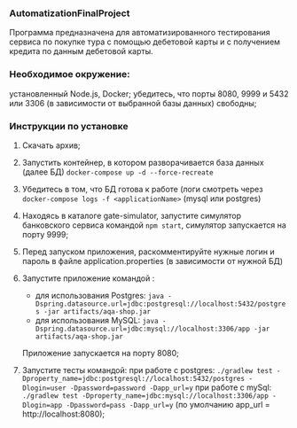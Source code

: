 ### AutomatizationFinalProject

Программа предназначена для автоматизированного тестирования сервиса по покупке тура с помощью дебетовой карты и с получением кредита
по данным дебетовой карты. 

### Необходимое окружение: 
установленный Node.js, Docker; 
убедитесь, что  порты  8080, 9999 и 5432 или 3306 (в зависимости от выбранной базы данных) свободны; 

### Инструкции по установке 
1. Скачать архив;
1. Запустить контейнер, в котором разворачивается база данных (далее БД) `docker-compose up -d --force-recreate`
1. Убедитесь в том, что БД готова к работе (логи смотреть через `docker-compose logs -f <applicationName>` (mysql или postgres)
1. Находясь в каталоге gate-simulator, запустите симулятор банковского сервиса командой `npm start`, симулятор запускается на порту 9999;  
1. Перед запуском приложения, раскомментируйте нужные логин и пароль в файле application.properties (в зависимости от нужной БД)
1. Запустите приложение командой :
    * для использования Postgres: `java -Dspring.datasource.url=jdbc:postgresql://localhost:5432/postgres -jar artifacts/aqa-shop.jar` 
    * для использования MySQL: `java -Dspring.datasource.url=jdbc:mysql://localhost:3306/app -jar artifacts/aqa-shop.jar` 
      
   Приложение запускается на порту 8080; 
  
1. Запустите тесты командой: 
    при работе с postgres: `./gradlew test -Dproperty_name=jdbc:postgresql://localhost:5432/postgres -Dlogin=user -Dpassword=password -Dapp_url=y` 
    при работе с mySql: `./gradlew test -Dproperty_name=jdbc:mysql://localhost:3306/app -Dlogin=app -Dpassword=pass -Dapp_url=y` 
    (по умолчанию app_url = http://localhost:8080); 
    

     

